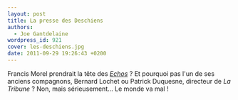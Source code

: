 ```yaml
---
layout: post
title: La presse des Deschiens
authors:
  - Joe Gantdelaine
wordpress_id: 921
cover: les-deschiens.jpg
date: 2011-09-29 19:26:43 +0200
---
```


Francis Morel prendrait la tête des
[_Echos_](http://www.lemonde.fr/actualite-medias/article/2011/09/29/francis-morel-devrait-remplacer-nicolas-beytout-a-la-tete-des-echos_1580130_3236.html#ens_id=1244166)
? Et pourquoi pas l'un de ses anciens compagnons, Bernard Lochet ou Patrick
Duquesne, directeur de *La Tribune* ? Non, mais sérieusement… Le monde va mal !
